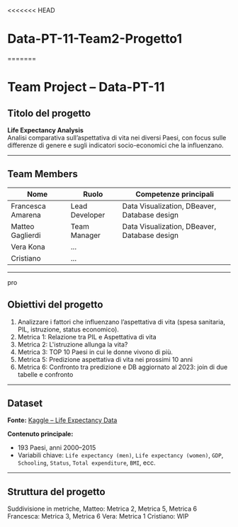 <<<<<<< HEAD
# Data-PT-11-Team2-Progetto1
=======
# Team Project – Data-PT-11

##  Titolo del progetto
**Life Expectancy Analysis**  
Analisi comparativa sull’aspettativa di vita nei diversi Paesi, con focus sulle differenze di genere e sugli indicatori socio-economici che la influenzano.

---

##  Team Members
| Nome | Ruolo | Competenze principali |
|------|--------|-----------------------|
| Francesca Amarena | Lead Developer | Data Visualization, DBeaver, Database design |
| Matteo Gaglierdi | Team Manager |  Data Visualization, DBeaver, Database design |
| Vera Kona | ... |
| Cristiano | ... |

---
pro
##  Obiettivi del progetto
1. Analizzare i fattori che influenzano l’aspettativa di vita (spesa sanitaria, PIL, istruzione, status economico).
2. Metrica 1: Relazione tra PIL e Aspettativa di vita
3. Metrica 2: L'istruzione allunga la vita?
4. Metrica 3: TOP 10 Paesi in cui le donne vivono di più.
5. Metrica 5: Predizione aspettativa di vita nei prossimi 10 anni
3. Metrica 6: Confronto tra predizione e DB aggiornato al 2023: join di due tabelle e confronto

---

##  Dataset
**Fonte:** [Kaggle – Life Expectancy Data](https://www.kaggle.com/datasets/maryalebron/life-expectancy-data)  

**Contenuto principale:**
- 193 Paesi, anni 2000–2015  
- Variabili chiave: `Life expectancy (men)`, `Life expectancy (women)`, `GDP`, `Schooling`, `Status`, `Total expenditure`, `BMI`, ecc.

---

##  Struttura del progetto
Suddivisione in metriche,
Matteo: Metrica 2, Metrica 5, Metrica 6
Francesca: Metrica 3, Metrica 6
Vera: Metrica 1
Cristiano: WIP 


